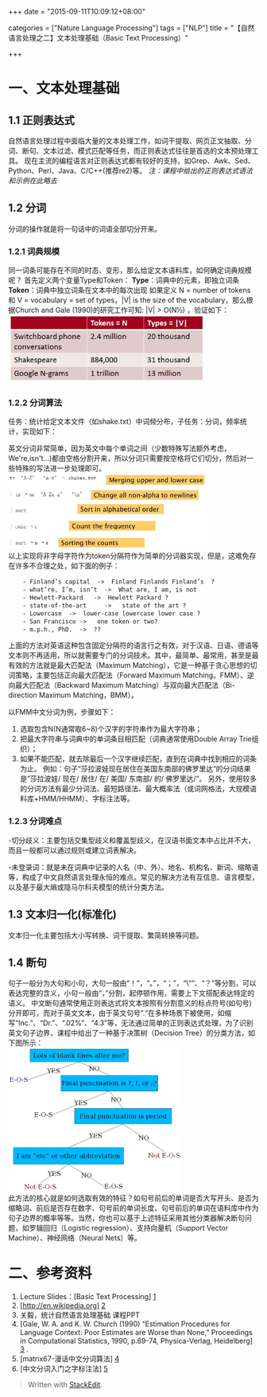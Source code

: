 +++
date = "2015-09-11T10:09:12+08:00"

categories = ["Nature Language Processing"]
tags = ["NLP"]
title = "【自然语言处理之二】文本处理基础（Basic Text Processing）"

+++
# 一、文本处理基础
## 1.1 正则表达式
自然语言处理过程中面临大量的文本处理工作，如词干提取、网页正文抽取、分词、断句、文本过滤、模式匹配等任务，而正则表达式往往是首选的文本预处理工具。
现在主流的编程语言对正则表达式都有较好的支持，如Grep、Awk、Sed、Python、Perl、Java、C/C++(推荐re2)等。
*注：课程中给出的正则表达式语法和示例在此略去*
<!--more-->
## 1.2 分词
分词的操作就是将一句话中的词语全部切分开来。

### 1.2.1 词典规模
同一词条可能存在不同的时态、变形，那么给定文本语料库，如何确定词典规模呢？
首先定义两个变量Type和Token：
    **Type**：词典中的元素，即独立词条
    **Token**：词典中独立词条在文本中的每次出现
如果定义 N = number of tokens 和 V = vocabulary = set of types，|V| is the size of the vocabulary，那么根据Church and Gale (1990)的研究工作可知: |V| > O(N½) ，验证如下：   
![词典规模](/img/nlp_2_1.jpg)

### 1.2.2 分词算法
任务：统计给定文本文件（如shake.txt）中词频分布，子任务：分词，频率统计，实现如下：

英文分词非常简单，因为英文中每个单词之间（少数特殊写法额外考虑，We're,isn't...)都由空格分割开来，所以分词只需要按空格将它们切分，然后对一些特殊的写法进一步处理即可。   
![分词算法](/img/nlp_2_2.jpg)   
以上实现将非字母字符作为token分隔符作为简单的分词器实现，但是，这难免存在许多不合理之处，如下面的例子：   

		- Finland’s capital  ->  Finland Finlands Finland’s  ?
		- what’re, I’m, isn’t  ->  What are, I am, is not
		- Hewlett-Packard   ->  Hewlett Packard ?
		- state-of-the-art     ->   state of the art ?
		- Lowercase  ->  lower-case lowercase lower case ?
		- San Francisco ->   one token or two?
		- m.p.h., PhD.  ->  ??
上面的方法对英语这种包含固定分隔符的语言行之有效，对于汉语、日语、德语等文本则不再适用，所以就需要专门的分词技术。其中，最简单、最常用，甚至是最有效的方法就是最大匹配法（Maximum Matching），它是一种基于贪心思想的切词策略，主要包括正向最大匹配法（Forward Maximum Matching，FMM）、逆向最大匹配法（Backward Maximum Matching）与双向最大匹配法（Bi-direction Maximum Matching，BMM）。

以FMM中文分词为例，步骤如下：
1.  选取包含N(N通常取6~8)个汉字的字符串作为最大字符串；
2. 把最大字符串与词典中的单词条目相匹配（词典通常使用Double Array Trie组织）；
3. 如果不能匹配，就去除最后一个汉字继续匹配，直到在词典中找到相应的词条为止。
例如：句子“莎拉波娃现在居住在美国东南部的佛罗里达“的分词结果是”莎拉波娃/   现在/   居住/   在/  美国/   东南部/     的/  佛罗里达/”。
另外，使用较多的分词方法有最少分词法、最短路径法、最大概率法（或词网格法，大规模语料库+HMM/HHMM）、字标注法等。

### 1.2.3 分词难点
-切分歧义：主要包括交集型歧义和覆盖型歧义，在汉语书面文本中占比并不大，而且一般都可以通过规则或建立词表解决。

-未登录词：就是未在词典中记录的人名（中、外）、地名、机构名、新词、缩略语等，构成了中文自然语言处理永恒的难点。常见的解决方法有互信息、语言模型，以及基于最大熵或隐马尔科夫模型的统计分类方法。

## 1.3 文本归一化(标准化)
文本归一化主要包括大小写转换、词干提取、繁简转换等问题。

## 1.4 断句
句子一般分为大句和小句，大句一般由“！”，“。”，“；”，“\“”、“？”等分割，可以表达完整的含义，小句一般由“，”分割，起停顿作用，需要上下文搭配表达特定的语义。
中文断句通常使用正则表达式将文本按照有分割意义的标点符号(如句号)分开即可，而对于英文文本，由于英文句号”.“在多种场景下被使用，如缩写“Inc.”、“Dr.”、“.02%”、“4.3”等，无法通过简单的正则表达式处理，为了识别英文句子边界，课程中给出了一种基于决策树（Decision Tree）的分类方法，如下图所示：   
![断句](/img/nlp_2_3.jpg)   
此方法的核心就是如何选取有效的特征？如句号前后的单词是否大写开头、是否为缩略词、前后是否存在数字、句号前的单词长度、句号前后的单词在语料库中作为句子边界的概率等等。当然，你也可以基于上述特征采用其他分类器解决断句问题，如罗辑回归（Logistic regression）、支持向量机（Support Vector Machine）、神经网络（Neural Nets）等。

# 二、参考资料
1. Lecture Slides：[Basic Text Processing] [1]
2. [http://en.wikipedia.org] [2]
3. 关毅，统计自然语言处理基础 课程PPT
4. [Gale, W. A. and K. W. Church (1990) “Estimation Procedures for Language Context: Poor Estimates are Worse than None,” Proceedings in Computational Statistics, 1990, p.69-74, Physica-Verlag, Heidelberg] [3] .
5. [matrix67-漫话中文分词算法] [4]
6. [中文分词入门之字标注法] [5]

[1]: http://spark-public.s3.amazonaws.com/nlp/slides/textprocessingboth.pptx
[2]: http://en.wikipedia.org
[3]: http://www.google.com/url?sa=t&rct=j&q=&esrc=s&source=web&cd=4&ved=0CHAQFjAD&url=http%3A%2F%2Fwww2.denizyuret.com%2Fref%2Fchurch%2Fpublished_1990_darpa.ps.gz&ei=guWlT4rCFOWZ2QW3mbymAg&usg=AFQjCNFcEeYyaP8TQUYJxNVUkdoHZl98hg&sig2=17cCPZhMQzpWCHeWm-knag
[4]: http://www.52nlp.cn/matrix67-%E6%BC%AB%E8%AF%9D%E4%B8%AD%E6%96%87%E5%88%86%E8%AF%8D%E7%AE%97%E6%B3%95
[5]: http://www.52nlp.cn/%E4%B8%AD%E6%96%87%E5%88%86%E8%AF%8D%E5%85%A5%E9%97%A8%E4%B9%8B%E5%AD%97%E6%A0%87%E6%B3%A8%E6%B3%951

> Written with [StackEdit](https://stackedit.io/).
